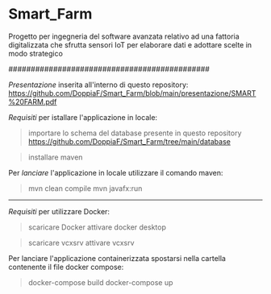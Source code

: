 # Smart_Farm
Progetto per ingegneria del software avanzata relativo ad una fattoria digitalizzata che sfrutta sensori IoT per elaborare dati e adottare scelte in modo strategico

#############################################

*Presentazione* inserita all'interno di questo repository: https://github.com/DoppiaF/Smart_Farm/blob/main/presentazione/SMART%20FARM.pdf


*Requisiti* per istallare l'applicazione in locale:
> importare lo schema del database presente in questo repository https://github.com/DoppiaF/Smart_Farm/tree/main/database

> installare maven

Per *lanciare* l'applicazione in locale utilizzare il comando maven:
> mvn clean compile
> mvn javafx:run


**********************************************

*Requisiti* per utilizzare Docker:
> scaricare Docker
> attivare docker desktop

> scaricare vcxsrv
> attivare vcxsrv

Per lanciare l'applicazione containerizzata spostarsi nella cartella contenente il file docker compose:
> docker-compose build
> docker-compose up
